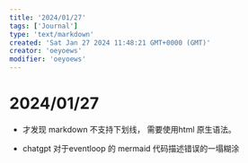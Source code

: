 ```yaml
---
title: '2024/01/27'
tags: ['Journal']
type: 'text/markdown'
created: 'Sat Jan 27 2024 11:48:21 GMT+0000 (GMT)'
creator: 'oeyoews'
modifier: 'oeyoews'
---
```


# 2024/01/27

* 才发现 markdown 不支持下划线， 需要使用html 原生语法。

* chatgpt 对于eventloop 的 mermaid 代码描述错误的一塌糊涂
